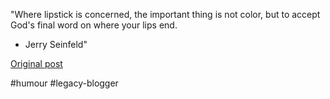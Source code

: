 <!--
date: '2007-02-23'
published: true
slug: 2007-02-quote-of-day_23
time_to_read: 5
title: Quote of the day
-->

"Where lipstick is concerned, the important thing is not color, but to accept God's final word on where your lips end.  
 - Jerry Seinfeld"

[Original post](https://ysfk.blogspot.com/2007/02/quote-of-day_23.html)

#humour #legacy-blogger 